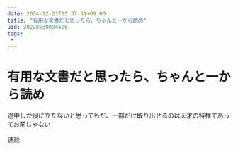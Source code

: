 ```yaml
---
date: 2024-12-21T15:37:31+09:00
title: "有用な文書だと思ったら、ちゃんと一から読め"
uid: 20220530094606
tags:
 -
---
```


# 有用な文書だと思ったら、ちゃんと一から読め
途中しか役に立たないと思ってもだ、一部だけ取り出せるのは天才の特権であってお前じゃない

[速読](../Teino/Info/速読.md)